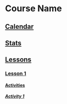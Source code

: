 # Course Name

## [Calendar](CALENDAR.md)

## [Stats](STATS.md)

## [Lessons](./LESSONS)

### [Lesson 1](./LESSONS/LESSON_1)

#### [Activities](./LESSONS/LESSON_1/ACTIVITIES)

##### [Activity 1](./LESSONS/LESSON_1/ACTIVITIES/ACTIVITY_1)
